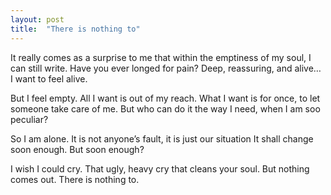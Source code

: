 ```yaml
---
layout: post
title:  "There is nothing to"
---
```



It really comes as a surprise to me that within the emptiness of my soul, I can still write.
Have you ever longed for pain?
Deep, reassuring, and alive…
I want to feel alive.

But I feel empty.
All I want is out of my reach.
What I want is for once, to let someone take care of me.
But who can do it the way I need, when I am soo peculiar?

So I am alone.
It is not anyone’s fault, it is just our situation
It shall change soon enough.
But soon enough?

I wish I could cry.
That ugly, heavy cry that cleans your soul.
But nothing comes out.
There is nothing to. 
